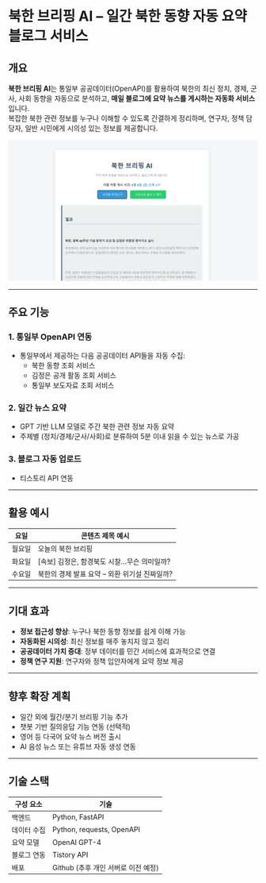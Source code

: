 # 북한 브리핑 AI – 일간 북한 동향 자동 요약 블로그 서비스

## 개요

**북한 브리핑 AI**는 통일부 공공데이터(OpenAPI)를 활용하여 북한의 최신 정치, 경제, 군사, 사회 동향을 자동으로 분석하고, **매일 블로그에 요약 뉴스를 게시하는 자동화 서비스**입니다.  
복잡한 북한 관련 정보를 누구나 이해할 수 있도록 간결하게 정리하며, 연구자, 정책 담당자, 일반 시민에게 시의성 있는 정보를 제공합니다.

![미리보기](image/preview.PNG)

---

## 주요 기능

### 1. **통일부 OpenAPI 연동**
- 통일부에서 제공하는 다음 공공데이터 API들을 자동 수집:
  - 북한 동향 조회 서비스
  - 김정은 공개 활동 조회 서비스
  - 통일부 보도자료 조회 서비스

### 2. **일간 뉴스 요약**
- GPT 기반 LLM 모델로 주간 북한 관련 정보 자동 요약
- 주제별 (정치/경제/군사/사회)로 분류하여 5분 이내 읽을 수 있는 뉴스로 가공

### 3. **블로그 자동 업로드**
- 티스토리 API 연동

---

## 활용 예시

| 요일 | 콘텐츠 제목 예시 |
|------|------------------|
| 월요일 | 오늘의 북한 브리핑 |
| 화요일 | [속보] 김정은, 함경북도 시찰…무슨 의미일까? |
| 수요일 | 북한의 경제 발표 요약 – 외환 위기설 진짜일까? |

---

## 기대 효과

- **정보 접근성 향상**: 누구나 북한 동향 정보를 쉽게 이해 가능
- **자동화된 시의성**: 최신 정보를 매주 놓치지 않고 정리
- **공공데이터 가치 증대**: 정부 데이터를 민간 서비스에 효과적으로 연결
- **정책 연구 지원**: 연구자와 정책 입안자에게 요약 정보 제공

---

## 향후 확장 계획

- 일간 외에 월간/분기 브리핑 기능 추가
- 챗봇 기반 질의응답 기능 연동 (선택적)
- 영어 등 다국어 요약 뉴스 버전 출시
- AI 음성 뉴스 또는 유튜브 자동 생성 연동

---

## 기술 스택

| 구성 요소 | 기술 |
|-----------|------|
| 백엔드 | Python, FastAPI |
| 데이터 수집 | Python, requests, OpenAPI |
| 요약 모델 | OpenAI GPT-4 |
| 블로그 연동 | Tistory API |
| 배포 | Github (추후 개인 서버로 이전 예정) |

